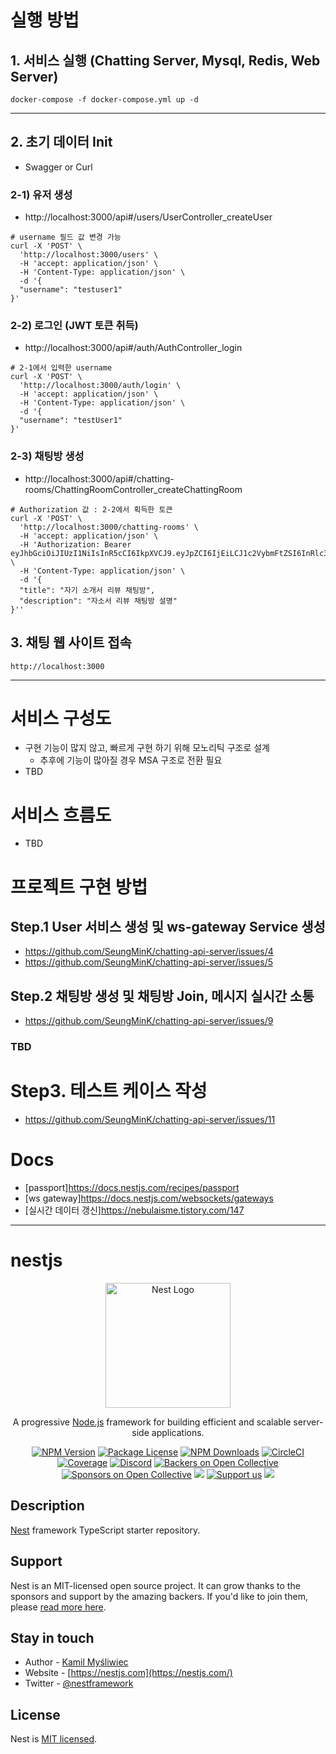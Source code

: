 # 실행 방법

## 1. 서비스 실행 (Chatting Server, Mysql, Redis, Web Server)

```agsl
docker-compose -f docker-compose.yml up -d
```

<HR>

## 2. 초기 데이터 Init

- Swagger or Curl

### 2-1) 유저 생성

- http://localhost:3000/api#/users/UserController_createUser

```agsl
# username 필드 값 변경 가능
curl -X 'POST' \
  'http://localhost:3000/users' \
  -H 'accept: application/json' \
  -H 'Content-Type: application/json' \
  -d '{
  "username": "testuser1"
}'
```

### 2-2) 로그인 (JWT 토큰 취득)

- http://localhost:3000/api#/auth/AuthController_login

```agsl
# 2-1에서 입력한 username
curl -X 'POST' \
  'http://localhost:3000/auth/login' \
  -H 'accept: application/json' \
  -H 'Content-Type: application/json' \
  -d '{
  "username": "testUser1"
}'
```

### 2-3) 채팅방 생성

- http://localhost:3000/api#/chatting-rooms/ChattingRoomController_createChattingRoom

```agsl
# Authorization 값 : 2-2에서 획득한 토큰
curl -X 'POST' \
  'http://localhost:3000/chatting-rooms' \
  -H 'accept: application/json' \
  -H 'Authorization: Bearer eyJhbGciOiJIUzI1NiIsInR5cCI6IkpXVCJ9.eyJpZCI6IjEiLCJ1c2VybmFtZSI6InRlc3R1c2VyMSIsImRlc2NyaXB0aW9uIjoiIiwicHJvZmlsZVVybCI6bnVsbCwiZW1haWwiOm51bGwsInJvbGUiOiJVU0VSIiwiY3JlYXRlZEF0IjoiMjAyNC0wNy0xNFQwODo1NzoyMi44MzlaIiwidXBkYXRlZEF0IjoiMjAyNC0wNy0xNFQwODo1NzoyMi44MzlaIiwiZGVsZXRlZEF0IjpudWxsLCJpYXQiOjE3MjA5NDgyMjYsImV4cCI6MTcyMDk1MTgyNn0.rLBBqLjPhenC5oO2r1oayPmrXRq1XGRRwBJbPfsBS3w' \
  -H 'Content-Type: application/json' \
  -d '{
  "title": "자기 소개서 리뷰 채팅방",
  "description": "자소서 리뷰 채팅방 설명"
}''
```

## 3. 채팅 웹 사이트 접속

```agsl
http://localhost:3000
```

<HR>

# 서비스 구성도

- 구현 기능이 많지 않고, 빠르게 구현 하기 위해 모노리틱 구조로 설계
    - 추후에 기능이 많아질 경우 MSA 구조로 전환 필요
- TBD

# 서비스 흐름도

- TBD

# 프로젝트 구현 방법

## Step.1 User 서비스 생성 및 ws-gateway Service 생성

- https://github.com/SeungMinK/chatting-api-server/issues/4
- https://github.com/SeungMinK/chatting-api-server/issues/5

## Step.2 채팅방 생성 및 채팅방 Join, 메시지 실시간 소통

- https://github.com/SeungMinK/chatting-api-server/issues/9

### TBD

# Step3. 테스트 케이스 작성

- https://github.com/SeungMinK/chatting-api-server/issues/11

# Docs

- [passport]https://docs.nestjs.com/recipes/passport
- [ws gateway]https://docs.nestjs.com/websockets/gateways
- [실시간 데이터 갱신]https://nebulaisme.tistory.com/147

<HR>

# nestjs

<p align="center">
  <a href="http://nestjs.com/" target="blank"><img src="https://nestjs.com/img/logo-small.svg" width="200" alt="Nest Logo" /></a>
</p>

[circleci-image]: https://img.shields.io/circleci/build/github/nestjs/nest/master?token=abc123def456

[circleci-url]: https://circleci.com/gh/nestjs/nest

  <p align="center">A progressive <a href="http://nodejs.org" target="_blank">Node.js</a> framework for building efficient and scalable server-side applications.</p>
    <p align="center">
<a href="https://www.npmjs.com/~nestjscore" target="_blank"><img src="https://img.shields.io/npm/v/@nestjs/core.svg" alt="NPM Version" /></a>
<a href="https://www.npmjs.com/~nestjscore" target="_blank"><img src="https://img.shields.io/npm/l/@nestjs/core.svg" alt="Package License" /></a>
<a href="https://www.npmjs.com/~nestjscore" target="_blank"><img src="https://img.shields.io/npm/dm/@nestjs/common.svg" alt="NPM Downloads" /></a>
<a href="https://circleci.com/gh/nestjs/nest" target="_blank"><img src="https://img.shields.io/circleci/build/github/nestjs/nest/master" alt="CircleCI" /></a>
<a href="https://coveralls.io/github/nestjs/nest?branch=master" target="_blank"><img src="https://coveralls.io/repos/github/nestjs/nest/badge.svg?branch=master#9" alt="Coverage" /></a>
<a href="https://discord.gg/G7Qnnhy" target="_blank"><img src="https://img.shields.io/badge/discord-online-brightgreen.svg" alt="Discord"/></a>
<a href="https://opencollective.com/nest#backer" target="_blank"><img src="https://opencollective.com/nest/backers/badge.svg" alt="Backers on Open Collective" /></a>
<a href="https://opencollective.com/nest#sponsor" target="_blank"><img src="https://opencollective.com/nest/sponsors/badge.svg" alt="Sponsors on Open Collective" /></a>
  <a href="https://paypal.me/kamilmysliwiec" target="_blank"><img src="https://img.shields.io/badge/Donate-PayPal-ff3f59.svg"/></a>
    <a href="https://opencollective.com/nest#sponsor"  target="_blank"><img src="https://img.shields.io/badge/Support%20us-Open%20Collective-41B883.svg" alt="Support us"></a>
  <a href="https://twitter.com/nestframework" target="_blank"><img src="https://img.shields.io/twitter/follow/nestframework.svg?style=social&label=Follow"></a>
</p>
  <!--[![Backers on Open Collective](https://opencollective.com/nest/backers/badge.svg)](https://opencollective.com/nest#backer)
  [![Sponsors on Open Collective](https://opencollective.com/nest/sponsors/badge.svg)](https://opencollective.com/nest#sponsor)-->

## Description

[Nest](https://github.com/nestjs/nest) framework TypeScript starter repository.

## Support

Nest is an MIT-licensed open source project. It can grow thanks to the sponsors and support by the amazing backers. If
you'd like to join them, please [read more here](https://docs.nestjs.com/support).

## Stay in touch

- Author - [Kamil Myśliwiec](https://kamilmysliwiec.com)
- Website - [https://nestjs.com](https://nestjs.com/)
- Twitter - [@nestframework](https://twitter.com/nestframework)

## License

Nest is [MIT licensed](LICENSE).
